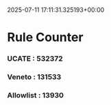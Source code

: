 2025-07-11 17:11:31.325193+00:00
# Rule Counter 
 ### UCATE : 532372

 ### Veneto : 131533

 ### Allowlist : 13930